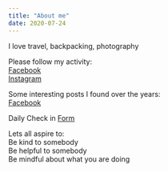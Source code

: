 ```yaml
---
title: "About me"
date: 2020-07-24
---
```



I love travel, backpacking, photography

Please follow my activity:  
[Facebook](https://www.facebook.com/inspiringconnoissuer)  
[Instagram](https://www.instagram.com/inspiringconnoissuer/)  

Some interesting posts I found over the years:  
[Facebook](https://www.facebook.com/forethoughtandhindsight)

Daily Check in [Form](https://forms.gle/BRA4EH2sMoZdLPgE8)

Lets all aspire to:  
Be kind to somebody  
Be helpful to somebody  
Be mindful about what you are doing


